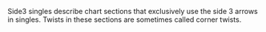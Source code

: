 Side3 singles describe chart sections that exclusively use the side 3 arrows in singles. Twists in these sections are sometimes called corner twists.